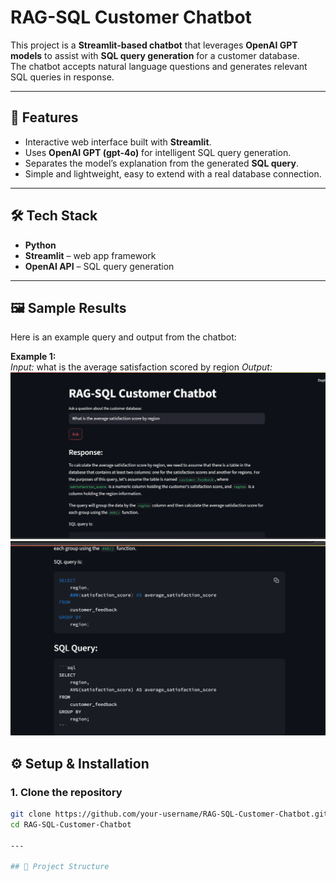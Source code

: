 # RAG-SQL Customer Chatbot

This project is a **Streamlit-based chatbot** that leverages **OpenAI GPT models** to assist with **SQL query generation** for a customer database.  
The chatbot accepts natural language questions and generates relevant SQL queries in response.

---

## 🚀 Features
- Interactive web interface built with **Streamlit**.  
- Uses **OpenAI GPT (gpt-4o)** for intelligent SQL query generation.  
- Separates the model’s explanation from the generated **SQL query**.  
- Simple and lightweight, easy to extend with a real database connection.  

---

## 🛠️ Tech Stack
- **Python**  
- **Streamlit** – web app framework  
- **OpenAI API** – SQL query generation  

---
## 🖼️ Sample Results

Here is an example query and output from the chatbot:

**Example 1:**  
_Input:_ what is the average satisfaction scored by  region
_Output:_  
![Screenshot 1](results/Screenshot_1.png)
![Screenshot 2](results/Screenshot_2.png)
## ⚙️ Setup & Installation

### 1. Clone the repository
```bash
git clone https://github.com/your-username/RAG-SQL-Customer-Chatbot.git
cd RAG-SQL-Customer-Chatbot

---

## 📂 Project Structure
